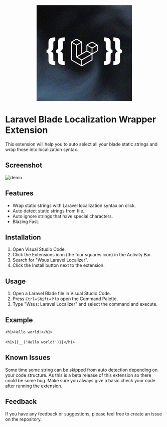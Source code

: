 <div align="center">
  <img src="https://raw.githubusercontent.com/shakilahmed0369/public-cdn-files/main/uploads/logo.png" alt="banner">
</div>

# Laravel Blade Localization Wrapper Extension

This extension will help you to auto select all your blade static strings and wrap those into localization syntax.

## Screenshot

![demo](https://github.com/shakilahmed0369/Wsus-Localizer-Vs-Code-Extension/assets/51516043/da98842a-d832-447a-9513-968c4589b89e)

## Features

* Wrap static strings with Laravel localization syntax on click.
* Auto detect static strings from file.
* Auto ignore strings that have special characters.
* Blazing Fast.

## Installation

1. Open Visual Studio Code.
2. Click the Extensions icon (the four squares icon) in the Activity Bar.
3. Search for "Wsus Laravel Localizer".
4. Click the Install button next to the extension.

## Usage

1. Open a Laravel Blade file in Visual Studio Code.
4. Press `Ctrl`+`Shift`+`P` to open the Command Palette.
5. Type "Wsus: Laravel Localizer" and select the command and execute.

## Example

```blade
<h1>Hello world!</h1>

<h1>{{__('Hello world!')}}</h1>
```

## Known Issues

Some time some string can be skipped from auto detection depending on your
code structure. 
As this is a beta release of this extension so there could be some bug. Make sure you always give a basic check your code after running the extension.

## Feedback
If you have any feedback or suggestions, please feel free to create an issue on the repository.
